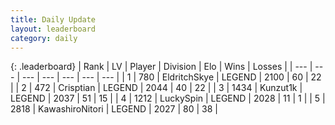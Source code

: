 ```yaml
---
title: Daily Update
layout: leaderboard
category: daily
---
```


{: .leaderboard}
| Rank | LV | Player | Division | Elo | Wins | Losses |
| --- | --- | --- | --- | --- | --- | --- |
| <span data-change="1">1</span> | 780 | <span title="ID: 174926">EldritchSkye</span> | LEGEND | <span data-change="36">2100</span> | <span data-change="6">60</span> | <span data-change="0">22</span> |
| <span data-change="16">2</span> | 472 | <span title="ID: 665674">Crisptian</span> | LEGEND | <span data-change="52">2044</span> | <span data-change="17">40</span> | <span data-change="7">22</span> |
| <span data-change="8">3</span> | 1434 | <span title="ID: 392407">Kunzut1k</span> | LEGEND | <span data-change="31">2037</span> | <span data-change="5">51</span> | <span data-change="1">15</span> |
| <span data-change="-1">4</span> | 1212 | <span title="ID: 498412">LuckySpin</span> | LEGEND | <span data-change="0">2028</span> | <span data-change="0">11</span> | <span data-change="0">1</span> |
| <span data-change="-4">5</span> | 2818 | <span title="ID: 164871">KawashiroNitori</span> | LEGEND | <span data-change="-67">2027</span> | <span data-change="11">80</span> | <span data-change="11">38</span> |